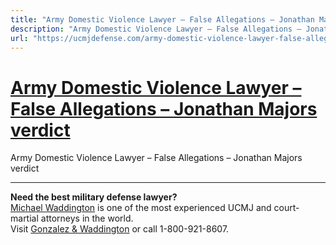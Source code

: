 ```yaml
---
title: "Army Domestic Violence Lawyer – False Allegations – Jonathan Majors verdict"
description: "Army Domestic Violence Lawyer – False Allegations – Jonathan Majors verdict"
url: "https://ucmjdefense.com/army-domestic-violence-lawyer-false-allegations-jonathan-majors-verdict.html"
---
```


# [Army Domestic Violence Lawyer – False Allegations – Jonathan Majors verdict](https://ucmjdefense.com/army-domestic-violence-lawyer-false-allegations-jonathan-majors-verdict.html)

Army Domestic Violence Lawyer – False Allegations – Jonathan Majors verdict

---

**Need the best military defense lawyer?**  
[Michael Waddington](https://ucmjdefense.com/attorneys/michael-stewart-waddington-partner.html) is one of the most experienced UCMJ and court-martial attorneys in the world.  
Visit [Gonzalez & Waddington](https://ucmjdefense.com) or call 1-800-921-8607.
